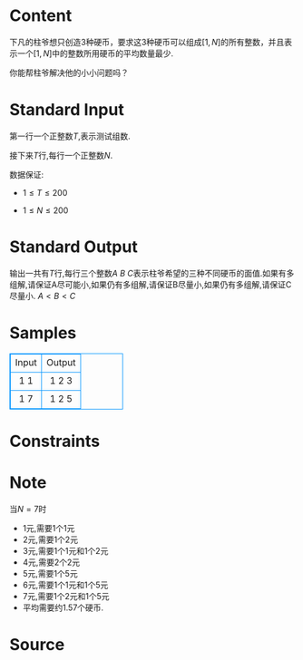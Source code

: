 
# Content

下凡的柱爷想只创造3种硬币，要求这3种硬币可以组成$[1,N]$的所有整数，并且表示一个$[1,N]$中的整数所用硬币的平均数量最少.

你能帮柱爷解决他的小小问题吗？

# Standard Input

第一行一个正整数$T$,表示测试组数.

接下来$T$行,每行一个正整数$N$.

数据保证:

* $1 \leq T \leq 200$

* $1 \leq N \leq 200$

# Standard Output

输出一共有$T$行,每行三个整数$A$ $B$ $C$表示柱爷希望的三种不同硬币的面值.如果有多组解,请保证A尽可能小,如果仍有多组解,请保证B尽量小,如果仍有多组解,请保证C尽量小.
$A < B < C$

# Samples

<style>
        table,table tr th, table tr td { border:1px solid #0094ff; }
        table { width: 200px; min-height: 25px; line-height: 25px; text-align: center; border-collapse: collapse;}   
    </style>
<table>
	<tr>
		<td>Input</td>
		<td>Output</td>
	</tr>
<tr><td>1
1</td><td>1 2 3</td></tr><tr><td>1
7</td><td>1 2 5</td></tr></table>


# Constraints



# Note

当$N=7$时

* $1$元,需要$1$个$1$元
* $2$元,需要$1$个$2$元
* $3$元,需要$1$个$1$元和$1$个$2$元
* $4$元,需要$2$个$2$元
* $5$元,需要$1$个$5$元
* $6$元,需要$1$个$1$元和$1$个$5$元
* $7$元,需要$1$个$2$元和$1$个$5$元
* 平均需要约$1.57$个硬币.

# Source


